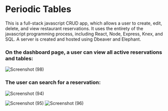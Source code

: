 **<h1>Periodic Tables</h1>**

This is a full-stack javascript CRUD app, which allows a user to create, edit, delete, and view restaurant reservations. It uses the entirety of the javascript programming process, including React, Node, Express, Knex, and SQL. A server is created and hosted using Dbeaver and Elephant. 

**<h3>On the dashboard page, a user can view all active reservations and tables:</h3>**

![Screenshot (98)](https://github.com/alecluis/PeriodicTables/assets/143030955/dc4f0b73-3ca5-4cb0-8230-666486be4a5f)


**<h3>The user can search for a reservation:</h3>**
![Screenshot (94)](https://github.com/alecluis/PeriodicTables/assets/143030955/3d361036-4ffd-48a3-ac8d-b844d1477622)



![Screenshot (95)](https://github.com/alecluis/PeriodicTables/assets/143030955/f3384f89-3351-40cd-a1d1-f7bfd5bc5b3f)
![Screenshot (96)](https://github.com/alecluis/PeriodicTables/assets/143030955/cf0b3c62-b49e-4a52-85a2-aee785c820b7)

